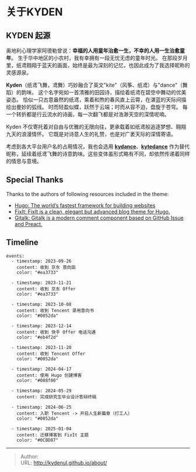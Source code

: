 # 关于KYDEN


<!--more-->

## KYDEN 起源

奥地利心理学家阿德勒曾说：**幸福的人用童年治愈一生，不幸的人用一生治愈童年**。
生于华中地区的小农村，我有幸拥有一段无忧无虑的童年时光。
在那段岁月里，纸鸢翱翔于蓝天的画面，始终是最为深刻的记忆，也因此成为了我选择昵称的灵感源泉。

**Kyden**（纸鸢飞舞，鸢舞）巧妙融合了英文"kite"（风筝、纸鸢）与"dance"（舞蹈）的韵味。
这个名字宛如一首清雅的田园诗，描绘着纸鸢在碧空中舞动的优美姿态。
恰似一只古意盎然的纸鸢，乘着和煦的春风直上云霄，在湛蓝的天际间描绘出曼妙的弧线。
时而轻盈似蝶，跃然于云端；时而从容不迫，盘旋于苍穹。
每一个转折都是行云流水的诗画，每一次翻飞都是对浩渺天空的深情呢喃。

Kyden 不仅寄托着对自由与优雅的无限向往，更承载着如纸鸢般追逐梦想、翱翔九天的浪漫情怀。
它既是对诗意人生的礼赞，也是对广袤天际的深情寄语。

考虑到各大平台用户名的占用情况，我也会选用 **[kydance](https://github.com/kydance)**、**[kytedance](https://x.com/kytedance)** 作为替代昵称，延续着纸鸢飞舞的诗意韵味。这些变体虽形式略有不同，却依然传递着同样的情思与意境。

## Special Thanks

Thanks to the authors of following resources included in the theme:

- [Hugo: The world’s fastest framework for building websites](https://github.com/gohugoio/hugo)
- [FixIt: FixIt is a clean, elegant but advanced blog theme for Hugo.](https://github.com/hugo-fixit/FixIt)
- [Gitalk: Gitalk is a modern comment component based on GitHub Issue and Preact.](https://github.com/gitalk/gitalk)

## Timeline

```timeline
events:
  - timestamp: 2023-09-26
    content: 收到 京东 意向函
    color: "#ea3733"

  - timestamp: 2023-11-21
    content: 收到 京东 Offer
    color: "#ea3733"

  - timestamp: 2023-10-08
    content: 收到 Tencent 录用意向书
    color: "#0052da"

  - timestamp: 2023-12-14
    content: 收到 快手 Offer 电话沟通
    color: "#eb4f2d"

  - timestamp: 2023-11-20
    content: 收到 Tencent Offer
    color: "#0052da"

  - timestamp: 2024-04-17
    content: 使用 Hugo 创建博客
    color: "#008f00"

  - timestamp: 2024-05-29
    content: 完成研究生毕业设计答辩终稿

  - timestamp: 2024-06-25
    content: 入职 Tencent -> 开启人生新篇章（打工人）
    color: "#0052da"

  - timestamp: 2025-01-04
    content: 迁移博客到 FixIt 主题
    color: "#0CBD87"
```


---

> Author: <no value>  
> URL: http://kydenul.github.io/about/  

